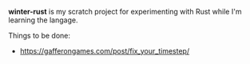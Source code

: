 **winter-rust** is my scratch project for experimenting with Rust while I'm learning the langage.

Things to be done:

- https://gafferongames.com/post/fix_your_timestep/